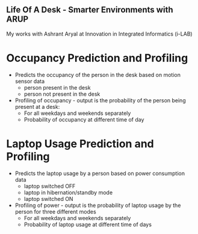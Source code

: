 ## Life Of A Desk - Smarter Environments with ARUP
My works with Ashrant Aryal at Innovation in Integrated Informatics (i-LAB)


# Occupancy Prediction and Profiling
- Predicts the occupancy of the person in the desk based on motion sensor data
	- person present in the desk
	- person not present in the desk
- Profiling of occupancy - output is the probability of the person being present at a desk:
	- For all weekdays and weekends separately
	- Probability of occupancy at different time of day


# Laptop Usage Prediction and Profiling
- Predicts the laptop usage by a person based on power consumption data 
	- laptop switched OFF
	- laptop in hibernation/standby mode
	- laptop switched ON 
- Profiling of power - output is the probability of laptop usage by the person for three different modes
	- For all weekdays and weekends separately
	- Probability of laptop usage at different time of days
	
